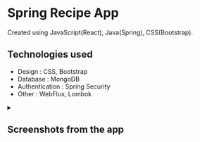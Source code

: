 # Spring Recipe App

Created using JavaScript(React), Java(Spring), CSS(Bootstrap).

<h2>Technologies used</h2>

<ul>
  <li>Design  :  CSS, Bootstrap</li>
  <li>Database  :  MongoDB</li>
  <li>Authentication : Spring Security </li>
  <li>Other  : WebFlux, Lombok</li>
</ul>

<details>
  <summary><h2>Screenshots from the app</h2></summary>
  <details>
    <summary>Log in page</summary>
    <img src="/readme-images/Login.png" name="Log-in-page">
  </details>
  <details>
    <summary>Register page</summary>
    <img src="/readme-images/Register.png" name="Register-page">
  </details>
  <details>
    <summary>Register error page</summary>
    <img src="/readme-images/RegisterError.png" name="Register-error">
  </details>
  <details>
    <summary>Home</summary>
    <img src="/readme-images/Home.jpeg" name="Home">
  </details>
  <details>
    <summary>Post ad page</summary>
    <img src="/readme-images/PostNewAd.jpeg" name="NewAd-page">
  </details>
  <details>
    <summary>Post ad page validation errors</summary>
    <img src="/readme-images/NewAdError.jpeg" name="NewAdError-page">
  </details>
  <details>
    <summary>Ad search page</summary>
    <img src="/readme-images/AdFilter.jpeg" name="AdSearch-page">
  </details>
  <details>
    <summary>Ad page</summary>
    <img src="/readme-images/Ad.jpeg" name="Ad-page">
  </details>
  <details>
    <summary>Seach bar</summary>
    <img src="/readme-images/SearchBar.png" name="SearchBar">
  </details>
</details>
